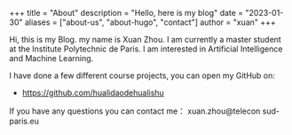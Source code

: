 +++
title = "About"
description = "Hello, here is my blog"
date = "2023-01-30"
aliases = ["about-us", "about-hugo", "contact"]
author = "xuan"
+++

Hi, this is my Blog. my name is Xuan Zhou. I am currently a master student at the Institute Polytechnic de Paris. I am interested in Artificial Intelligence and Machine Learning.

I have done a few different course projects, you can open my GitHub on:

* https://github.com/hualidaodehualishu


If you have any questions you can contact me：
xuan.zhou@telecon sud-paris.eu
